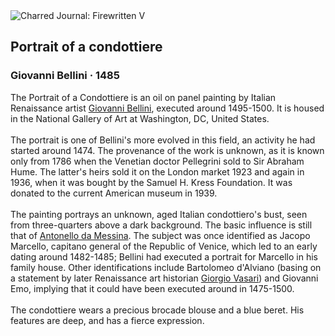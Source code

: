 <div class="artwork-of-the-day">
  <div class="container">
    <div class="img-wrapper">
      <img
        src="https://uploads4.wikiart.org/images/giovanni-bellini/portrait-of-a-condottiere.jpg!Large.jpg"
        alt="Charred Journal: Firewritten V" />
    </div>
    <div class="artwork-detail">
      <div class="artwork-origin"> 
        <h2 class="artwork-name">Portrait of a condottiere</h2>
        <h3 class="artist">
          Giovanni Bellini
                    ·  1485
        </h3>
      </div>
      <p class="description">
        <span class="artwork-description-text ng-binding" ng-bind-html="viewModel.ArtworkOfTheDay.Description | unsafe">The Portrait of a Condottiere is an oil on panel painting by Italian Renaissance artist <a target="_blank" href="/en/giovanni-bellini">Giovanni Bellini</a>, executed around 1495-1500. It is housed in the National Gallery of Art at Washington, DC, United States.
<br>
<br>The portrait is one of Bellini's more evolved in this field, an activity he had started around 1474. The provenance of the work is unknown, as it is known only from 1786 when the Venetian doctor Pellegrini sold to Sir Abraham Hume. The latter's heirs sold it on the London market 1923 and again in 1936, when it was bought by the Samuel H. Kress Foundation. It was donated to the current American museum in 1939.
<br>
<br>The painting portrays an unknown, aged Italian condottiero's bust, seen from three-quarters above a dark background. The basic influence is still that of <a target="_blank" href="/en/antonello-da-messina">Antonello da Messina</a>. The subject was once identified as Jacopo Marcello, capitano general of the Republic of Venice, which led to an early dating around 1482-1485; Bellini had executed a portrait for Marcello in his family house. Other identifications include Bartolomeo d'Alviano (basing on a statement by later Renaissance art historian <a target="_blank" href="/en/giorgio-vasari">Giorgio Vasari</a>) and Giovanni Emo, implying that it could have been executed around in 1475-1500.
<br>
<br>The condottiere wears a precious brocade blouse and a blue beret. His features are deep, and has a fierce expression.</span>
                        <div class="text-shadow-container" ng-show="showShadow" style=""></div>
      </p>
    </div>
  </div>

</div>
